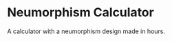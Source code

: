 Neumorphism Calculator
======================

A calculator with a neumorphism design made in hours.